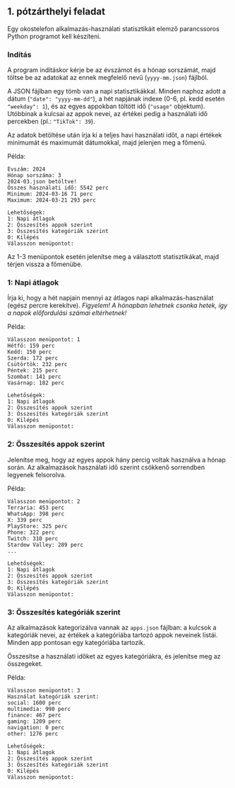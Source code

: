 ## 1. pótzárthelyi feladat

Egy okostelefon alkalmazás-használati statisztikáit elemző parancssoros Python programot kell készíteni.

### Indítás

A program indításkor kérje be az évszámot és a hónap sorszámát, majd töltse be az adatokat az ennek megfelelő nevű (`yyyy-mm.json`) fájlból.

A JSON fájlban egy tömb van a napi statisztikákkal.
Minden naphoz adott a dátum (`"date": "yyyy-mm-dd"`), a hét napjának indexe (0-6, pl. kedd esetén `"weekday": 1`), és az egyes appokban töltött idő (`"usage"` objektum).
Utóbbinak a kulcsai az appok nevei, az értékei pedig a használati idő percekben (pl.: `"TikTok": 39`).

Az adatok betöltése után írja ki a teljes havi használati időt, a napi értékek minimumát és maximumát dátumokkal, majd jelenjen meg a főmenü.

Példa:

```
Évszám: 2024
Hónap sorszáma: 3
2024-03.json betöltve!
Összes használati idő: 5542 perc
Minimum: 2024-03-16 71 perc
Maximum: 2024-03-21 293 perc

Lehetőségek:
1: Napi átlagok
2: Összesítés appok szerint
3: Összesítés kategóriák szerint
0: Kilépés
Válasszon menüpontot: 
```

Az 1-3 menüpontok esetén jelenítse meg a választott statisztikákat, majd térjen vissza a főmenübe.

### 1: Napi átlagok

Írja ki, hogy a hét napjain mennyi az átlagos napi alkalmazás-használat (egész percre kerekítve).
*Figyelem! A hónapban lehetnek csonka hetek, így a napok előfordulási számai eltérhetnek!*

Példa:

```
Válasszon menüpontot: 1
Hétfő: 159 perc
Kedd: 150 perc
Szerda: 172 perc
Csütörtök: 232 perc
Péntek: 215 perc
Szombat: 141 perc
Vasárnap: 182 perc

Lehetőségek:
1: Napi átlagok
2: Összesítés appok szerint
3: Összesítés kategóriák szerint
0: Kilépés
Válasszon menüpontot: 
```

### 2: Összesítés appok szerint

Jelenítse meg, hogy az egyes appok hány percig voltak használva a hónap során.
Az alkalmazások használati idő szerint csökkenő sorrendben legyenek felsorolva.

Példa:

```
Válasszon menüpontot: 2
Terraria: 453 perc
WhatsApp: 398 perc
X: 339 perc
PlayStore: 325 perc
Phone: 322 perc
Twitch: 310 perc
Stardew Valley: 289 perc
...

Lehetőségek:
1: Napi átlagok
2: Összesítés appok szerint
3: Összesítés kategóriák szerint
0: Kilépés
Válasszon menüpontot: 
```

### 3: Összesítés kategóriák szerint

Az alkalmazások kategorizálva vannak az `apps.json` fájlban: a kulcsok a kategóriák nevei, az értékek a kategóriába tartozó appok neveinek listái.
Minden app pontosan egy kategóriába tartozik.

Összesítse a használati időket az egyes kategóriákra, és jelenítse meg az összegeket.

Példa:

```
Válasszon menüpontot: 3
Használat kategóriák szerint:
social: 1600 perc
multimedia: 990 perc
finance: 467 perc
gaming: 1209 perc
navigation: 0 perc
other: 1276 perc

Lehetőségek:
1: Napi átlagok
2: Összesítés appok szerint
3: Összesítés kategóriák szerint
0: Kilépés
Válasszon menüpontot: 
```
